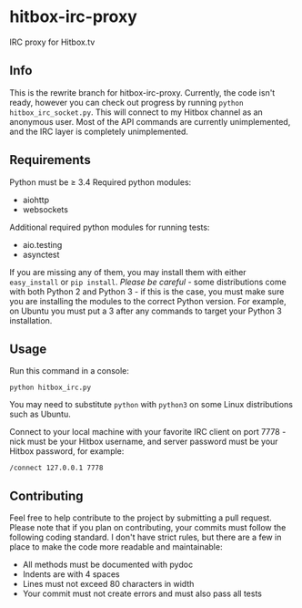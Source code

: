 # hitbox-irc-proxy
IRC proxy for Hitbox.tv

## Info
This is the rewrite branch for hitbox-irc-proxy.  Currently, the code isn't ready, however you can check out progress by running `python hitbox_irc_socket.py`.  This will connect to my Hitbox channel as an anonymous user.  Most of the API commands are currently unimplemented, and the IRC layer is completely unimplemented.

## Requirements
Python must be ≥ 3.4
Required python modules:
- aiohttp
- websockets

Additional required python modules for running tests:
- aio.testing
- asynctest

If you are missing any of them, you may install them with either `easy_install` or `pip install`.  *Please be careful* - some distributions come with both Python 2 and Python 3 - if this is the case, you must make sure you are installing the modules to the correct Python version.  For example, on Ubuntu you must put a 3 after any commands to target your Python 3 installation.

## Usage

Run this command in a console:
````
python hitbox_irc.py
````

You may need to substitute `python` with `python3` on some Linux distributions such as Ubuntu.

Connect to your local machine with your favorite IRC client on port 7778 - nick must be your Hitbox username, and server password must be your Hitbox password, for example:

```/connect 127.0.0.1 7778```

## Contributing

Feel free to help contribute to the project by submitting a pull request.  Please note that if you plan on contributing, your commits must follow the following coding standard.  I don't have strict rules, but there are a few in place to make the code more readable and maintainable:

- All methods must be documented with pydoc
- Indents are with 4 spaces
- Lines must not exceed 80 characters in width
- Your commit must not create errors and must also pass all tests
